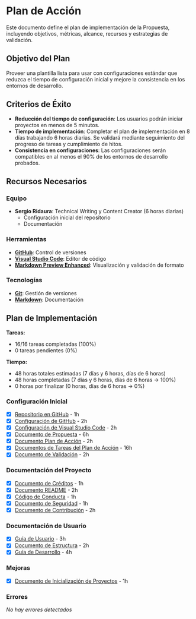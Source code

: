 # Plan de Acción

Este documento define el plan de implementación de la Propuesta, incluyendo objetivos, métricas, alcance, recursos y estrategias de validación.

## Objetivo del Plan

Proveer una plantilla lista para usar con configuraciones estándar que reduzca el tiempo de configuración inicial y mejore la consistencia en los entornos de desarrollo.

## Criterios de Éxito

- **Reducción del tiempo de configuración**: Los usuarios podrán iniciar proyectos en menos de 5 minutos.
- **Tiempo de implementación**: Completar el plan de implementación en 8 días trabajando 6 horas diarias. Se validará mediante seguimiento del progreso de tareas y cumplimiento de hitos.
- **Consistencia en configuraciones**: Las configuraciones serán compatibles en al menos el 90% de los entornos de desarrollo probados.

## Recursos Necesarios

### Equipo

- **Sergio Ridaura**: Technical Writing y Content Creator (6 horas diarias)
  - Configuración inicial del repositorio
  - Documentación

### Herramientas

- **[GitHub](https://github.com)**: Control de versiones
- **[Visual Studio Code](https://code.visualstudio.com)**: Editor de código
- **[Markdown Preview Enhanced](https://marketplace.visualstudio.com/items?itemName=shd101wyy.markdown-preview-enhanced)**: Visualización y validación de formato

### Tecnologías

- **[Git](https://git-scm.com)**: Gestión de versiones
- **[Markdown](https://www.markdownguide.org)**: Documentación

## Plan de Implementación

**Tareas:**

- 16/16 tareas completadas (100%)
- 0 tareas pendientes (0%)

**Tiempo:**

- 48 horas totales estimadas (7 días y 6 horas, días de 6 horas)
- 48 horas completadas (7 días y 6 horas, días de 6 horas -> 100%)
- 0 horas por finalizar (0 horas, días de 6 horas -> 0%)

### Configuración Inicial

- [x] [Repositorio en GitHub](tasks/github-repository.md) - 1h
- [x] [Configuración de GitHub](tasks/github-configuration.md) - 2h
- [x] [Configuración de Visual Studio Code](tasks/vscode-configuration.md) - 2h
- [x] [Documento de Propuesta](tasks/proposal-document.md) - 6h
- [x] [Documento Plan de Acción](tasks/action-plan-document.md) - 2h
- [x] [Documentos de Tareas del Plan de Acción](tasks/action-plan-tasks.md) - 16h
- [x] [Documento de Validación](tasks/validation-document.md) - 2h

### Documentación del Proyecto

- [x] [Documento de Créditos](tasks/credits-document.md) - 1h
- [x] [Documento README](tasks/readme-document.md) - 2h
- [x] [Código de Conducta](tasks/code-of-conduct-document.md) - 1h
- [x] [Documento de Seguridad](tasks/security-document.md) - 1h
- [x] [Documento de Contribución](tasks/contributing-document.md) - 2h

### Documentación de Usuario

- [x] [Guía de Usuario](tasks/user-guide-document.md) - 3h
- [x] [Documento de Estructura](tasks/structure-document.md) - 2h
- [x] [Guía de Desarrollo](tasks/development-guide-document.md) - 4h

### Mejoras

- [x] [Documento de Inicialización de Proyectos](tasks/project-initialization-document.md) - 1h

### Errores

_No hay errores detectados_
